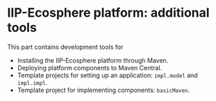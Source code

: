 # IIP-Ecosphere platform: additional tools

This part contains development tools for
* Installing the IIP-Ecosphere platform through Maven.
* Deploying  platform components to Maven Central.
* Template projects for setting up an application: `impl.model` and `impl.impl`.
* Template project for implementing components: `basicMaven`.